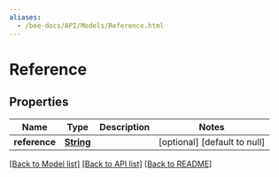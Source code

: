 ```yaml
---
aliases:
  - /bee-docs/API/Models/Reference.html
---
```

# Reference
## Properties

Name | Type | Description | Notes
------------ | ------------- | ------------- | -------------
**reference** | [**String**](string.html) |  | [optional] [default to null]

[[Back to Model list]](../README.html#documentation-for-models) [[Back to API list]](../README.html#documentation-for-api-endpoints) [[Back to README]](../README.html)
